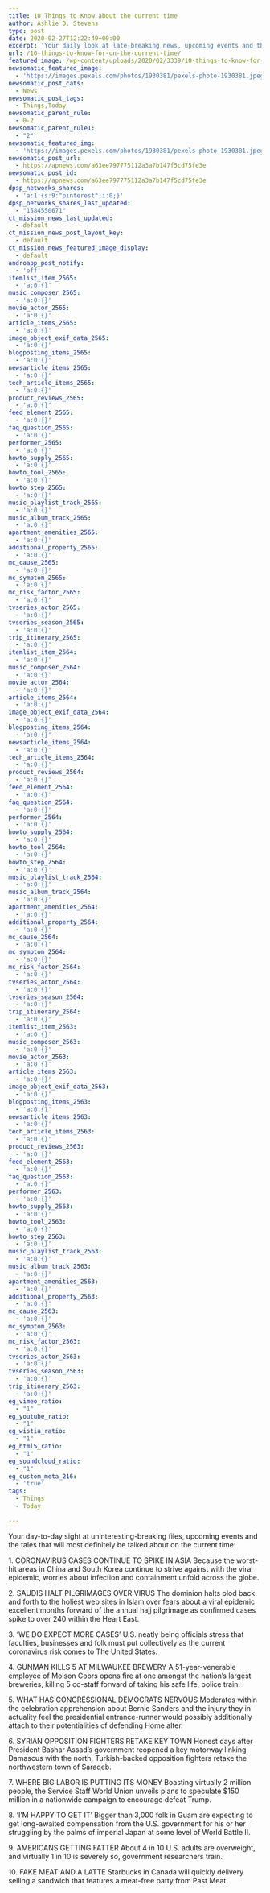 ```yaml
---
title: 10 Things to Know about the current time
author: Ashlie D. Stevens
type: post
date: 2020-02-27T12:22:49+00:00
excerpt: 'Your daily look at late-breaking news, upcoming events and the stories that will be talked about today:1. CORONAVIRUS CASES CONTINUE TO SPIKE IN ASIA As the worst-hit areas in China and South Korea continue to struggle with the viral epidemic, worries about infection and containment spread across the globe. 2. SAUDIS HALT PILGRIMAGES OVER VIRUS&hellip;'
url: /10-things-to-know-for-on-the-current-time/
featured_image: /wp-content/uploads/2020/02/3339/10-things-to-know-for-on-the-current-time.jpeg
newsomatic_featured_image:
  - 'https://images.pexels.com/photos/1930381/pexels-photo-1930381.jpeg?auto=compress&#038;cs=tinysrgb&#038;h=650&#038;w=940'
newsomatic_post_cats:
  - News
newsomatic_post_tags:
  - Things,Today
newsomatic_parent_rule:
  - 0-2
newsomatic_parent_rule1:
  - "2"
newsomatic_featured_img:
  - 'https://images.pexels.com/photos/1930381/pexels-photo-1930381.jpeg?auto=compress&#038;cs=tinysrgb&#038;h=650&#038;w=940'
newsomatic_post_url:
  - https://apnews.com/a63ee797775112a3a7b147f5cd75fe3e
newsomatic_post_id:
  - https://apnews.com/a63ee797775112a3a7b147f5cd75fe3e
dpsp_networks_shares:
  - 'a:1:{s:9:"pinterest";i:0;}'
dpsp_networks_shares_last_updated:
  - "1584550671"
ct_mission_news_last_updated:
  - default
ct_mission_news_post_layout_key:
  - default
ct_mission_news_featured_image_display:
  - default
androapp_post_notify:
  - 'off'
itemlist_item_2565:
  - 'a:0:{}'
music_composer_2565:
  - 'a:0:{}'
movie_actor_2565:
  - 'a:0:{}'
article_items_2565:
  - 'a:0:{}'
image_object_exif_data_2565:
  - 'a:0:{}'
blogposting_items_2565:
  - 'a:0:{}'
newsarticle_items_2565:
  - 'a:0:{}'
tech_article_items_2565:
  - 'a:0:{}'
product_reviews_2565:
  - 'a:0:{}'
feed_element_2565:
  - 'a:0:{}'
faq_question_2565:
  - 'a:0:{}'
performer_2565:
  - 'a:0:{}'
howto_supply_2565:
  - 'a:0:{}'
howto_tool_2565:
  - 'a:0:{}'
howto_step_2565:
  - 'a:0:{}'
music_playlist_track_2565:
  - 'a:0:{}'
music_album_track_2565:
  - 'a:0:{}'
apartment_amenities_2565:
  - 'a:0:{}'
additional_property_2565:
  - 'a:0:{}'
mc_cause_2565:
  - 'a:0:{}'
mc_symptom_2565:
  - 'a:0:{}'
mc_risk_factor_2565:
  - 'a:0:{}'
tvseries_actor_2565:
  - 'a:0:{}'
tvseries_season_2565:
  - 'a:0:{}'
trip_itinerary_2565:
  - 'a:0:{}'
itemlist_item_2564:
  - 'a:0:{}'
music_composer_2564:
  - 'a:0:{}'
movie_actor_2564:
  - 'a:0:{}'
article_items_2564:
  - 'a:0:{}'
image_object_exif_data_2564:
  - 'a:0:{}'
blogposting_items_2564:
  - 'a:0:{}'
newsarticle_items_2564:
  - 'a:0:{}'
tech_article_items_2564:
  - 'a:0:{}'
product_reviews_2564:
  - 'a:0:{}'
feed_element_2564:
  - 'a:0:{}'
faq_question_2564:
  - 'a:0:{}'
performer_2564:
  - 'a:0:{}'
howto_supply_2564:
  - 'a:0:{}'
howto_tool_2564:
  - 'a:0:{}'
howto_step_2564:
  - 'a:0:{}'
music_playlist_track_2564:
  - 'a:0:{}'
music_album_track_2564:
  - 'a:0:{}'
apartment_amenities_2564:
  - 'a:0:{}'
additional_property_2564:
  - 'a:0:{}'
mc_cause_2564:
  - 'a:0:{}'
mc_symptom_2564:
  - 'a:0:{}'
mc_risk_factor_2564:
  - 'a:0:{}'
tvseries_actor_2564:
  - 'a:0:{}'
tvseries_season_2564:
  - 'a:0:{}'
trip_itinerary_2564:
  - 'a:0:{}'
itemlist_item_2563:
  - 'a:0:{}'
music_composer_2563:
  - 'a:0:{}'
movie_actor_2563:
  - 'a:0:{}'
article_items_2563:
  - 'a:0:{}'
image_object_exif_data_2563:
  - 'a:0:{}'
blogposting_items_2563:
  - 'a:0:{}'
newsarticle_items_2563:
  - 'a:0:{}'
tech_article_items_2563:
  - 'a:0:{}'
product_reviews_2563:
  - 'a:0:{}'
feed_element_2563:
  - 'a:0:{}'
faq_question_2563:
  - 'a:0:{}'
performer_2563:
  - 'a:0:{}'
howto_supply_2563:
  - 'a:0:{}'
howto_tool_2563:
  - 'a:0:{}'
howto_step_2563:
  - 'a:0:{}'
music_playlist_track_2563:
  - 'a:0:{}'
music_album_track_2563:
  - 'a:0:{}'
apartment_amenities_2563:
  - 'a:0:{}'
additional_property_2563:
  - 'a:0:{}'
mc_cause_2563:
  - 'a:0:{}'
mc_symptom_2563:
  - 'a:0:{}'
mc_risk_factor_2563:
  - 'a:0:{}'
tvseries_actor_2563:
  - 'a:0:{}'
tvseries_season_2563:
  - 'a:0:{}'
trip_itinerary_2563:
  - 'a:0:{}'
eg_vimeo_ratio:
  - "1"
eg_youtube_ratio:
  - "1"
eg_wistia_ratio:
  - "1"
eg_html5_ratio:
  - "1"
eg_soundcloud_ratio:
  - "1"
eg_custom_meta_216:
  - 'true'
tags:
  - Things
  - Today

---
```

<div class="Article" data-key="article">
  <p class="Component-root-0-2-76 Component-p-0-2-68">
    Your day-to-day sight at uninteresting-breaking files, upcoming events and the tales that will most definitely be talked about on the current time:
  </p>
  
  <p class="Component-root-0-2-76 Component-p-0-2-68">
    1. CORONAVIRUS CASES CONTINUE TO SPIKE IN ASIA<!-- --> Because the worst-hit areas in China and South Korea continue to strive against with the viral epidemic, worries about infection and containment unfold across the globe.
  </p>
  
  <p class="Component-root-0-2-76 Component-p-0-2-68">
    2. SAUDIS HALT PILGRIMAGES OVER VIRUS<!-- --> The dominion halts plod back and forth to the holiest web sites in Islam over fears about a viral epidemic excellent months forward of the annual hajj pilgrimage as confirmed cases spike to over 240 within the Heart East.
  </p>
  
  <div id="div-gpt-ad-1470255291270-0" class="DFPSlot Component-dfp-0-2-72 Component-ad-0-2-39" data-key="ad-placeholder">
  </div>
  
  <p class="Component-root-0-2-76 Component-p-0-2-68">
    3. ‘WE DO EXPECT MORE CASES’ <!-- -->U.S. neatly being officials stress that faculties, businesses and folk must put collectively as the current coronavirus risk comes to The United States.
  </p>
  
  <p class="Component-root-0-2-76 Component-p-0-2-68">
    4. GUNMAN KILLS 5 AT MILWAUKEE BREWERY<!-- --> A 51-year-venerable employee of Molson Coors opens fire at one amongst the nation’s largest breweries, killing 5 co-staff forward of taking his safe life, police train.
  </p>
  
  <p class="Component-root-0-2-76 Component-p-0-2-68">
    5. WHAT HAS CONGRESSIONAL DEMOCRATS NERVOUS<!-- --> Moderates within the celebration apprehension about Bernie Sanders and the injury they in actuality feel the presidential entrance-runner would possibly additionally attach to their potentialities of defending Home alter.
  </p>
  
  <p class="Component-root-0-2-76 Component-p-0-2-68">
    6. SYRIAN OPPOSITION FIGHTERS RETAKE KEY TOWN<!-- --> Honest days after President Bashar Assad’s government reopened a key motorway linking Damascus with the north, Turkish-backed opposition fighters retake the northwestern town of Saraqeb.
  </p>
  
  <p class="Component-root-0-2-76 Component-p-0-2-68">
    7. WHERE BIG LABOR IS PUTTING ITS MONEY<!-- --> Boasting virtually 2 million people, the Service Staff World Union unveils plans to speculate $150 million in a nationwide campaign to encourage defeat Trump.
  </p>
  
  <p class="Component-root-0-2-76 Component-p-0-2-68">
    8. ‘I’M HAPPY TO GET IT’ <!-- -->Bigger than 3,000 folk in Guam are expecting to get long-awaited compensation from the U.S. government for his or her struggling by the palms of imperial Japan at some level of World Battle II.
  </p>
  
  <p class="Component-root-0-2-76 Component-p-0-2-68">
    9. AMERICANS GETTING FATTER<!-- --> About 4 in 10 U.S. adults are overweight, and virtually 1 in 10 is severely so, government researchers train.
  </p>
  
  <p class="Component-root-0-2-76 Component-p-0-2-68">
    10. FAKE MEAT AND A LATTE <!-- -->Starbucks in Canada will quickly delivery selling a sandwich that features a meat-free patty from Past Meat.
  </p>
</div>
